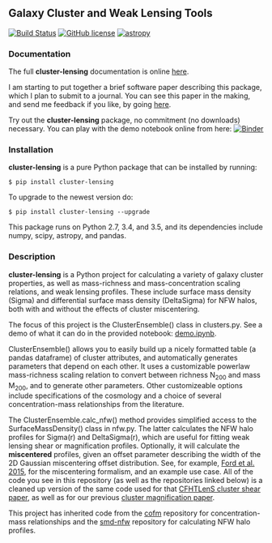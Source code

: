 ## Galaxy Cluster and Weak Lensing Tools
[![Build Status](https://travis-ci.org/jesford/cluster-lensing.svg?branch=master)](https://travis-ci.org/jesford/cluster-lensing)
[![GitHub license](https://img.shields.io/github/license/mashape/apistatus.svg)](https://github.com/jesford/cluster-lensing/blob/master/LICENSE.md)
[![astropy](http://img.shields.io/badge/powered%20by-AstroPy-orange.svg?style=flat)](http://www.astropy.org/)

### Documentation

The full **cluster-lensing** documentation is online [here](http://jesford.github.io/cluster-lensing).

I am starting to put together a brief software paper describing this package, which I plan to submit to a journal. You can see this paper in the making, and send me feedback if you like, by going [here](http://jesford.github.io/paper-on-cluster-lensing/).

Try out the **cluster-lensing** package, no commitment (no downloads) necessary. You can play with the demo notebook online from here: [![Binder](http://mybinder.org/badge.svg)](http://mybinder.org/repo/jesford/cluster-lensing)

### Installation
**cluster-lensing** is a pure Python package that can be installed by
running:
```
$ pip install cluster-lensing
```
To upgrade to the newest version do:
```
$ pip install cluster-lensing --upgrade
```
This package runs on Python 2.7, 3.4, and 3.5, and its dependencies include numpy,
scipy, astropy, and pandas.

### Description
**cluster-lensing** is a Python project for calculating a variety of galaxy cluster
properties, as well as mass-richness and mass-concentration scaling
relations, and weak lensing profiles. These include surface mass
density (Sigma) and differential surface mass density (DeltaSigma) for
NFW halos, both with and without the effects of cluster miscentering.

The focus of this project is the ClusterEnsemble()
class in clusters.py. See a demo of what it can do in the provided
notebook: [demo.ipynb](https://github.com/jesford/cluster-lensing/blob/master/demo.ipynb).

ClusterEnsemble() allows you to easily build up a nicely
formatted table (a pandas dataframe) of cluster attributes, and
automatically generates parameters that depend on each other. It uses
a customizable powerlaw mass-richness scaling relation to convert
between richness N<sub>200</sub> and mass M<sub>200</sub>, and to
generate other parameters. Other customizeable options include
specifications of the cosmology and a choice of several
concentration-mass relationships from the literature.

The ClusterEnsemble.calc_nfw() method provides simplified access to the
SurfaceMassDensity() class in nfw.py. The latter calculates the NFW halo
profiles for Sigma(r) and DeltaSigma(r), which are useful for fitting
weak lensing shear or magnification profiles. Optionally, it will
calculate the **miscentered** profiles, given an offset parameter
describing the width of the 2D Gaussian miscentering offset
distribution. See, for example,
[Ford et al. 2015](http://arxiv.org/abs/1409.3571), for the
miscentering formalism, and an example use case. All of the code you
see in this repository (as well as the repositories linked below) is a
cleaned up version of the same code used for that
[CFHTLenS cluster shear paper](http://arxiv.org/abs/1409.3571), as
well as for our previous [cluster magnification paper](http://arxiv.org/abs/1310.2295).

This project has inherited code from the
[cofm](https://github.com/jesford/cofm) repository for
concentration-mass relationships and the
[smd-nfw](https://github.com/jesford/smd-nfw) repository for
calculating NFW halo profiles.
